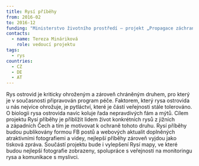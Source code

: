 ```yaml
---
title: Rysí příběhy
from: 2016-02
to: 2016-12
funding: "Ministerstvo životního prostředí – projekt „Propagace záchranných\nprogramů zvláště chráněných druhů v\_České republice“ realizovaný\nBeleco, z.s.  \nProjekt byl finančně podpořen v\_grantovém řízení Ministerstva\nživotního prostředí a\_nemusí vyjadřovat stanoviska Ministerstva\nživotního prostředí."
contacts:
  - name: Tereza Mináriková
    role: vedoucí projektu
tags:
  - rys
countries:
  - CZ
  - DE
  - AT
---
```

Rys ostrovid je kriticky ohroženým a zároveň chráněným druhem, pro který
je v současnosti připravován program péče. Faktorem, který rysa
ostrovida u nás nejvíce ohrožuje, je pytláctví, které je částí
veřejnosti stále tolerováno. O biologii rysa ostrovida navíc koluje řada
nepravdivých fám a mýtů. Cílem projektu Rysí příběhy je přiblížit lidem
život konkrétních rysů z jižních a západních Čech a tím je motivovat
k ochraně tohoto druhu. Rysí příběhy budou publikovány formou FB postů
a webových aktualit doplněných atraktivními fotografiemi a videy,
nejlepší příběhy zároveň vyjdou jako tisková zpráva. Součástí projektu
bude i vylepšení Rysí mapy, ve které budou nejlepší fotografie
zobrazeny, spolupráce s veřejností na monitoringu rysa a komunikace
s myslivci.
